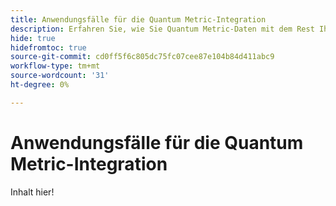 ```yaml
---
title: Anwendungsfälle für die Quantum Metric-Integration
description: Erfahren Sie, wie Sie Quantum Metric-Daten mit dem Rest Ihrer Daten in Customer Journey Analytics kombinieren können.
hide: true
hidefromtoc: true
source-git-commit: cd0ff5f6c805dc75fc07cee87e104b84d411abc9
workflow-type: tm+mt
source-wordcount: '31'
ht-degree: 0%

---
```


# Anwendungsfälle für die Quantum Metric-Integration

Inhalt hier!

